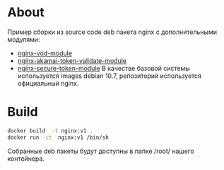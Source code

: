 # About
 Пример сборки из source code deb пакета nginx c дополнительными модулями:
 - [nginx-vod-module](https://github.com/kaltura/nginx-vod-module)
 - [nginx-akamai-token-validate-module](https://github.com/kaltura/nginx-akamai-token-validate-module)
 - [nginx-secure-token-module](https://github.com/kaltura/nginx-secure-token-module) 
В качестве базовой системы используется images debian 10.7, репозиторий используется официальный nginx.
# Build
```bash
docker build  -t nginx:v1 .
docker run -it  nginx:v1 /bin/sh
```

Собранные deb пакеты будут доступны в папке /root/ нашего контейнера.
